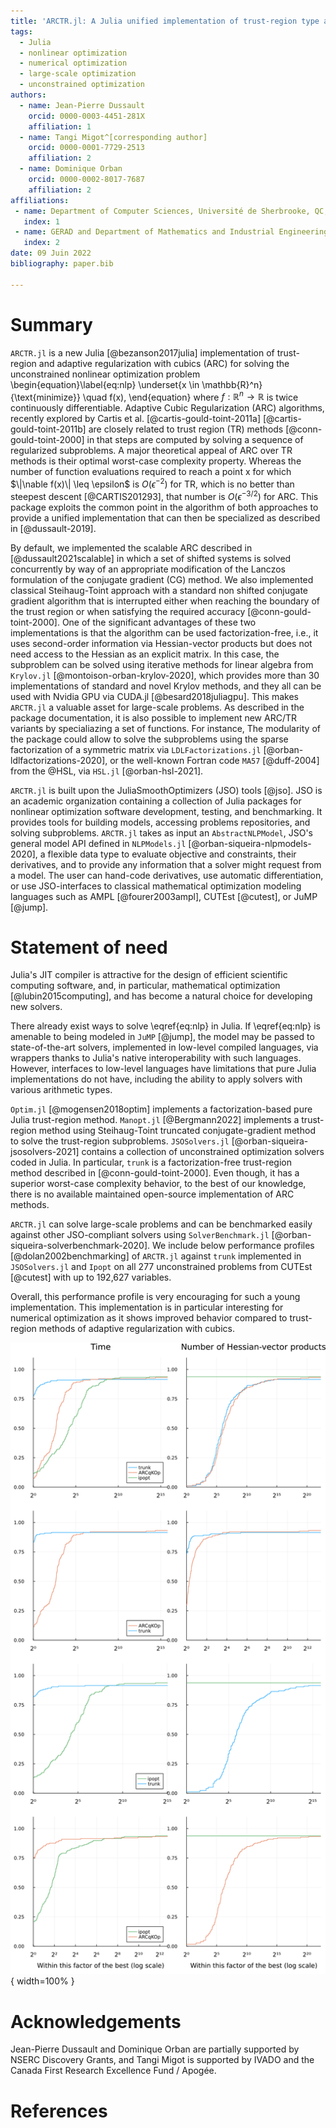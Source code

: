 ```yaml
---
title: 'ARCTR.jl: A Julia unified implementation of trust-region type algorithms for unconstrained optimization'
tags:
  - Julia
  - nonlinear optimization
  - numerical optimization
  - large-scale optimization
  - unconstrained optimization
authors:
  - name: Jean-Pierre Dussault
    orcid: 0000-0003-4451-281X
    affiliation: 1
  - name: Tangi Migot^[corresponding author]
    orcid: 0000-0001-7729-2513
    affiliation: 2
  - name: Dominique Orban
    orcid: 0000-0002-8017-7687
    affiliation: 2
affiliations:
 - name: Department of Computer Sciences, Université de Sherbrooke, QC, Canada.
   index: 1
 - name: GERAD and Department of Mathematics and Industrial Engineering, Polytechnique Montréal, QC, Canada.
   index: 2
date: 09 Juin 2022
bibliography: paper.bib

---
```


# Summary

`ARCTR.jl` is a new Julia [@bezanson2017julia] implementation of trust-region and adaptive regularization with cubics (ARC) for solving the unconstrained nonlinear optimization problem
\begin{equation}\label{eq:nlp}
    \underset{x \in \mathbb{R}^n}{\text{minimize}} \quad f(x),
\end{equation}
where  $f:\mathbb{R}^n \rightarrow \mathbb{R}$ is twice continuously differentiable.
Adaptive Cubic Regularization (ARC) algorithms, recently explored by Cartis et al. [@cartis-gould-toint-2011a] [@cartis-gould-toint-2011b] are closely related to trust region (TR) methods [@conn-gould-toint-2000] in that steps are computed by solving a sequence of regularized subproblems. A major theoretical appeal of ARC over TR methods is their optimal worst-case complexity property. Whereas the number of function evaluations required to reach a point x for which $\|\nable f(x)\| \leq \epsilon$ is $O(\epsilon^{-2})$ for TR, which is no better than steepest descent [@CARTIS201293], that number is $O(\epsilon^{-3/2})$ for ARC. This package exploits the common point in the algorithm of both approaches to provide a unified implementation that can then be specialized as described in [@dussault-2019].

By default, we implemented the scalable ARC described in [@dussault2021scalable] in which a set of shifted systems is solved concurrently by way of an appropriate modification of the Lanczos formulation of the conjugate gradient (CG) method.
We also implemented classical Steihaug-Toint approach with a standard non shifted conjugate gradient algorithm that is interrupted either when reaching the boundary of the trust region or when satisfying the required accuracy [@conn-gould-toint-2000].
One of the significant advantages of these two implementations is that the algorithm can be used factorization-free, i.e., it uses second-order information via Hessian-vector products but does not need access to the Hessian as an explicit matrix. In this case, the subproblem can be solved using iterative methods for linear algebra from `Krylov.jl` [@montoison-orban-krylov-2020], which provides more than 30 implementations of standard and novel Krylov methods, and they all can be used with Nvidia GPU via CUDA.jl [@besard2018juliagpu]. This makes `ARCTR.jl` a valuable asset for large-scale problems. 
As described in the package documentation, it is also possible to implement new ARC/TR variants by specialiazing a set of functions. For instance, The modularity of the package could allow to solve the subproblems using the sparse factorization of a symmetric matrix via `LDLFactorizations.jl` [@orban-ldlfactorizations-2020], or the well-known Fortran code `MA57` [@duff-2004] from the @HSL, via `HSL.jl` [@orban-hsl-2021].

`ARCTR.jl` is built upon the JuliaSmoothOptimizers (JSO) tools [@jso]. JSO is an academic organization containing a collection of Julia packages for nonlinear optimization software development, testing, and benchmarking. It provides tools for building models, accessing problems repositories, and solving subproblems. `ARCTR.jl` takes as input an `AbstractNLPModel`, JSO's general model API defined in `NLPModels.jl` [@orban-siqueira-nlpmodels-2020], a flexible data type to evaluate objective and constraints, their derivatives, and to provide any information that a solver might request from a model. The user can hand-code derivatives, use automatic differentiation, or use JSO-interfaces to classical mathematical optimization modeling languages such as AMPL [@fourer2003ampl], CUTEst [@cutest], or JuMP [@jump]. 

# Statement of need

Julia's JIT compiler is attractive for the design of efficient scientific computing software, and, in particular, mathematical optimization [@lubin2015computing], and has become a natural choice for developing new solvers.

There already exist ways to solve \eqref{eq:nlp} in Julia.
If \eqref{eq:nlp} is amenable to being modeled in `JuMP` [@jump], the model may be passed to state-of-the-art solvers, implemented in low-level compiled languages, via wrappers thanks to Julia's native interoperability with such languages.
However, interfaces to low-level languages have limitations that pure Julia implementations do not have, including the ability to apply solvers with various arithmetic types.

`Optim.jl` [@mogensen2018optim] implements a factorization-based pure Julia trust-region method.
`Manopt.jl` [@Bergmann2022] implements a trust-region method using Steihaug-Toint truncated conjugate-gradient method to solve the trust-region subproblems.
`JSOSolvers.jl` [@orban-siqueira-jsosolvers-2021] contains a collection of unconstrained optimization solvers coded in Julia. In particular, `trunk` is a factorization-free trust-region method described in [@conn-gould-toint-2000].
Even though, it has a superior worst-case complexity behavior, to the best of our knowledge, there is no available maintained open-source implementation of ARC methods.

`ARCTR.jl` can solve large-scale problems and can be benchmarked easily against other JSO-compliant solvers using `SolverBenchmark.jl` [@orban-siqueira-solverbenchmark-2020].
We include below performance profiles [@dolan2002benchmarking] of `ARCTR.jl` against `trunk` implemented in `JSOSolvers.jl` and `Ipopt` on all 277 unconstrained problems from CUTEst [@cutest] with up to 192,627 variables.
<!--
Ipopt solved 72 problems (88%) successfully, which is one more than DCI. Without explaining performance profiles in full detail, the plot on the left shows that Ipopt is the fastest on 20 of the problems (28%), while DCI is the fastest on 51 of the problems (72%) among the 71 problems solved by both solvers. The plot on the right shows that Ipopt used fewer evaluations of objective and constraint functions on 50 of the problems (70%), DCI used fewer evaluations on 17 of the problems (24%), and there was a tie in the number of evaluations on 4 problems (6%).
-->
Overall, this performance profile is very encouraging for such a young implementation.
This implementation is in particular interesting for numerical optimization as it shows improved behavior compared to trust-region methods of adaptive regularization with cubics.

<!--
illustrating that `ARCTR` is a fast and stable alternative to a state of the art solver

NOTE: Putting the code is too long
```
include("make_problems_list.jl") # setup a file `list_problems.dat` with problem names
include("benchmark.jl") # run the benchmark and store the result in `ipopt_dcildl_82.jld2`
include("figures.jl") # make the figure
```
-->

![](2022-06-22_trunk_ARCqKOp_ipopt_cutest_177_300.png){ width=100% }

# Acknowledgements

Jean-Pierre Dussault and Dominique Orban are partially supported by NSERC Discovery Grants, and 
Tangi Migot is supported by IVADO and the Canada First Research Excellence Fund / Apogée.

# References
